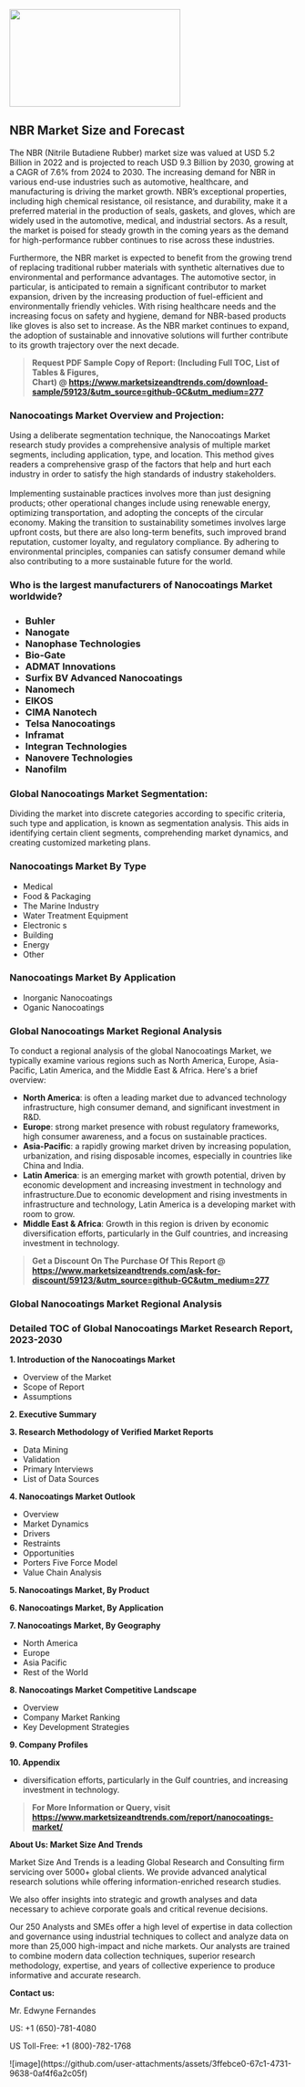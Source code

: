 <p><img class="alignnone size-medium wp-image-20088" src="https://ffe5etoiles.com/wp-content/uploads/2024/12/MST1-300x171.png" alt="" width="300" height="171" /></p><h2>NBR Market Size and Forecast</h2><p>The NBR (Nitrile Butadiene Rubber) market size was valued at USD 5.2 Billion in 2022 and is projected to reach USD 9.3 Billion by 2030, growing at a CAGR of 7.6% from 2024 to 2030. The increasing demand for NBR in various end-use industries such as automotive, healthcare, and manufacturing is driving the market growth. NBR’s exceptional properties, including high chemical resistance, oil resistance, and durability, make it a preferred material in the production of seals, gaskets, and gloves, which are widely used in the automotive, medical, and industrial sectors. As a result, the market is poised for steady growth in the coming years as the demand for high-performance rubber continues to rise across these industries.</p><p>Furthermore, the NBR market is expected to benefit from the growing trend of replacing traditional rubber materials with synthetic alternatives due to environmental and performance advantages. The automotive sector, in particular, is anticipated to remain a significant contributor to market expansion, driven by the increasing production of fuel-efficient and environmentally friendly vehicles. With rising healthcare needs and the increasing focus on safety and hygiene, demand for NBR-based products like gloves is also set to increase. As the NBR market continues to expand, the adoption of sustainable and innovative solutions will further contribute to its growth trajectory over the next decade.</p></p><blockquote id="" class=""><strong>Request PDF Sample Copy of Report: (Including Full TOC, List of Tables &amp; Figures, Chart)&nbsp;@&nbsp;<strong><a href="https://www.marketsizeandtrends.com/download-sample/59123/&utm_source=github-GC&utm_medium=277" target="_blank">https://www.marketsizeandtrends.com/download-sample/59123/&utm_source=github-GC&utm_medium=277</a></strong></strong></blockquote><h3 id="" class="">Nanocoatings Market&nbsp;Overview and Projection:</h3><p id="" class="">Using a deliberate segmentation technique, the Nanocoatings Market research study provides a comprehensive analysis of multiple market segments, including application, type, and location. This method gives readers a comprehensive grasp of the factors that help and hurt each industry in order to satisfy the high standards of industry stakeholders. <br /> <br />Implementing sustainable practices involves more than just designing products; other operational changes include using renewable energy, optimizing transportation, and adopting the concepts of the circular economy. Making the transition to sustainability sometimes involves large upfront costs, but there are also long-term benefits, such improved brand reputation, customer loyalty, and regulatory compliance. By adhering to environmental principles, companies can satisfy consumer demand while also contributing to a more sustainable future for the world.</p><h3 id="" class="">Who is the largest manufacturers of&nbsp;Nanocoatings Market worldwide?</h3><h3 class=""><p><ul><li>Buhler </li><li> Nanogate </li><li> Nanophase Technologies </li><li> Bio-Gate </li><li> ADMAT Innovations </li><li> Surfix BV Advanced Nanocoatings </li><li> Nanomech </li><li> EIKOS </li><li> CIMA Nanotech </li><li> Telsa Nanocoatings </li><li> Inframat </li><li> Integran Technologies </li><li> Nanovere Technologies </li><li> Nanofilm</li></ul></p></h3><h3 id="" class="">Global&nbsp;Nanocoatings Market Segmentation:</h3><p id="" class="">Dividing the market into discrete categories according to specific criteria, such type and application, is known as segmentation analysis. This aids in identifying certain client segments, comprehending market dynamics, and creating customized marketing plans.</p><h3 id="" class="">Nanocoatings Market&nbsp;By Type</h3><p><p><ul><li>Medical </li><li> Food & Packaging </li><li> The Marine Industry </li><li> Water Treatment Equipment </li><li> Electronic s </li><li> Building </li><li> Energy </li><li> Other</p></li></ul></p></p><h3 id="" class="">Nanocoatings Market&nbsp;By Application</h3><p class=""><p><ul><li>Inorganic Nanocoatings </li><li> Oganic Nanocoatings</li></ul></p></p><h3 id="" class="">Global Nanocoatings Market Regional Analysis</h3><p id="" class="">To conduct a regional analysis of the global Nanocoatings Market, we typically examine various regions such as North America, Europe, Asia-Pacific, Latin America, and the Middle East &amp; Africa. Here's a brief overview:</p><ul><li><strong>North America</strong>: is often a leading market due to advanced technology infrastructure, high consumer demand, and significant investment in R&amp;D.</li><li><strong>Europe</strong>: strong market presence with robust regulatory frameworks, high consumer awareness, and a focus on sustainable practices.</li><li><strong>Asia-Pacific</strong>: a rapidly growing market driven by increasing population, urbanization, and rising disposable incomes, especially in countries like China and India.</li><li><strong>Latin America</strong>: is an emerging market with growth potential, driven by economic development and increasing investment in technology and infrastructure.Due to economic development and rising investments in infrastructure and technology, Latin America is a developing market with room to grow.</li><li><strong>Middle East &amp; Africa</strong>: Growth in this region is driven by economic diversification efforts, particularly in the Gulf countries, and increasing investment in technology.</li></ul><blockquote id="" class=""><strong>Get a Discount On The Purchase Of This Report @ <strong><a href="https://www.marketsizeandtrends.com/ask-for-discount/59123/&utm_source=github-GC&utm_medium=277" target="_blank">https://www.marketsizeandtrends.com/ask-for-discount/59123/&utm_source=github-GC&utm_medium=277</a></strong></strong></blockquote><h3 id="" class="">Global Nanocoatings Market Regional Analysis</h3><h3 id="" class="">Detailed TOC of Global Nanocoatings Market Research Report, 2023-2030</h3><p id="" class=""><strong>1. Introduction of the Nanocoatings Market</strong></p><ul><li>Overview of the Market</li><li>Scope of Report</li><li>Assumptions</li></ul><p id="" class=""><strong>2. Executive Summary</strong></p><p id="" class=""><strong>3. Research Methodology of Verified Market Reports</strong></p><ul><li>Data Mining</li><li>Validation</li><li>Primary Interviews</li><li>List of Data Sources</li></ul><p id="" class=""><strong>4. Nanocoatings Market Outlook</strong></p><ul><li>Overview</li><li>Market Dynamics</li><li>Drivers</li><li>Restraints</li><li>Opportunities</li><li>Porters Five Force Model</li><li>Value Chain Analysis</li></ul><p id="" class=""><strong>5. Nanocoatings Market, By Product</strong></p><p id="" class=""><strong>6. Nanocoatings Market, By Application</strong></p><p id="" class=""><strong>7. Nanocoatings Market, By Geography</strong></p><ul><li>North America</li><li>Europe</li><li>Asia Pacific</li><li>Rest of the World</li></ul><p id="" class=""><strong>8. Nanocoatings Market Competitive Landscape</strong></p><ul><li>Overview</li><li>Company Market Ranking</li><li>Key Development Strategies</li></ul><p id="" class=""><strong>9. Company Profiles</strong></p><p id="" class=""><strong>10. Appendix</strong></p><ul><li>diversification efforts, particularly in the Gulf countries, and increasing investment in technology.</li></ul><blockquote id="" class=""><strong>For More Information or Query, visit <strong><strong><a href="https://www.marketsizeandtrends.com/report/nanocoatings-market/" target="_blank">https://www.marketsizeandtrends.com/report/nanocoatings-market/</a></strong></strong></strong></blockquote><p id="" class=""><strong>About Us: Market Size And Trends</strong></p><p id="" class="">Market Size And Trends is a leading Global Research and Consulting firm servicing over 5000+ global clients. We provide advanced analytical research solutions while offering information-enriched research studies.</p><p id="" class="">We also offer insights into strategic and growth analyses and data necessary to achieve corporate goals and critical revenue decisions.</p><p id="" class="">Our 250 Analysts and SMEs offer a high level of expertise in data collection and governance using industrial techniques to collect and analyze data on more than 25,000 high-impact and niche markets. Our analysts are trained to combine modern data collection techniques, superior research methodology, expertise, and years of collective experience to produce informative and accurate research.</p><p id="" class=""><strong>Contact us:</strong></p><p id="" class="">Mr. Edwyne Fernandes</p><p id="" class="">US: +1 (650)-781-4080</p><p id="" class="">US Toll-Free: +1 (800)-782-1768</p>
![image](https://github.com/user-attachments/assets/3ffebce0-67c1-4731-9638-0af4f6a2c05f)
